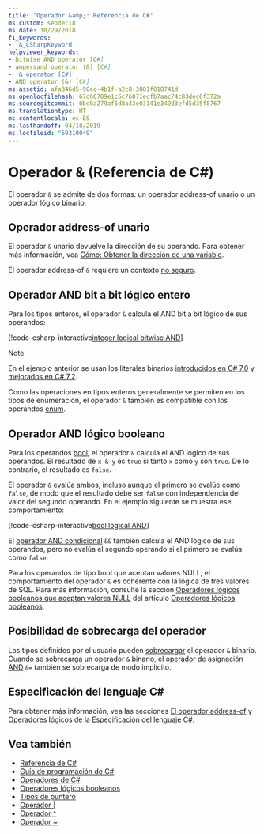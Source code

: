 ```yaml
---
title: 'Operador &amp;: Referencia de C#'
ms.custom: seodec18
ms.date: 10/29/2018
f1_keywords:
- '&_CSharpKeyword'
helpviewer_keywords:
- bitwise AND operator [C#]
- ampersand operator (&) [C#]
- '& operator [C#]'
- AND operator (&) [C#]
ms.assetid: afa346d5-90ec-4b1f-a2c8-3881f018741d
ms.openlocfilehash: 67d60709e1c6c76071ecfb7aac74c83dec6f372a
ms.sourcegitcommit: 0be8a279af6d8a43e03141e349d3efd5d35f8767
ms.translationtype: HT
ms.contentlocale: es-ES
ms.lasthandoff: 04/18/2019
ms.locfileid: "59310049"
---
```

# <a name="amp-operator-c-reference"></a>Operador &amp; (Referencia de C#)

El operador `&` se admite de dos formas: un operador address-of unario o un operador lógico binario.

## <a name="unary-address-of-operator"></a>Operador address-of unario

El operador `&` unario devuelve la dirección de su operando. Para obtener más información, vea [Cómo: Obtener la dirección de una variable](../../programming-guide/unsafe-code-pointers/how-to-obtain-the-address-of-a-variable.md).

El operador address-of `&` requiere un contexto [no seguro](../keywords/unsafe.md).

## <a name="integer-logical-bitwise-and-operator"></a>Operador AND bit a bit lógico entero

Para los tipos enteros, el operador `&` calcula el AND bit a bit lógico de sus operandos:

[!code-csharp-interactive[integer logical bitwise AND](~/samples/snippets/csharp/language-reference/operators/AndOperatorExamples.cs#IntegerOperands)]

> [!NOTE]
> En el ejemplo anterior se usan los literales binarios [introducidos en C# 7.0](../../whats-new/csharp-7.md#numeric-literal-syntax-improvements) y [mejorados en C# 7.2](../../whats-new/csharp-7-2.md#leading-underscores-in-numeric-literals).

Como las operaciones en tipos enteros generalmente se permiten en los tipos de enumeración, el operador `&` también es compatible con los operandos [enum](../keywords/enum.md).

## <a name="boolean-logical-and-operator"></a>Operador AND lógico booleano

Para los operandos [bool](../keywords/bool.md), el operador `&` calcula el AND lógico de sus operandos. El resultado de `x & y` es `true` si tanto `x` como `y` son `true`. De lo contrario, el resultado es `false`.

El operador `&` evalúa ambos, incluso aunque el primero se evalúe como `false`, de modo que el resultado debe ser `false` con independencia del valor del segundo operando. En el ejemplo siguiente se muestra ese comportamiento:

[!code-csharp-interactive[bool logical AND](~/samples/snippets/csharp/language-reference/operators/AndOperatorExamples.cs#BooleanOperands)]

El [operador AND condicional](boolean-logical-operators.md#conditional-logical-and-operator-) `&&` también calcula el AND lógico de sus operandos, pero no evalúa el segundo operando si el primero se evalúa como `false`.

Para los operandos de tipo bool que aceptan valores NULL, el comportamiento del operador `&` es coherente con la lógica de tres valores de SQL. Para más información, consulte la sección [Operadores lógicos booleanos que aceptan valores NULL](boolean-logical-operators.md#nullable-boolean-logical-operators) del artículo [Operadores lógicos booleanos](boolean-logical-operators.md).

## <a name="operator-overloadability"></a>Posibilidad de sobrecarga del operador

Los tipos definidos por el usuario pueden [sobrecargar](../keywords/operator.md) el operador `&` binario. Cuando se sobrecarga un operador `&` binario, el [operador de asignación AND](and-assignment-operator.md) `&=` también se sobrecarga de modo implícito.

## <a name="c-language-specification"></a>Especificación del lenguaje C#

Para obtener más información, vea las secciones [El operador address-of](~/_csharplang/spec/unsafe-code.md#the-address-of-operator) y [Operadores lógicos](~/_csharplang/spec/expressions.md#logical-operators) de la [Especificación del lenguaje C#](../language-specification/index.md).

## <a name="see-also"></a>Vea también

- [Referencia de C#](../index.md)
- [Guía de programación de C#](../../programming-guide/index.md)
- [Operadores de C#](index.md)
- [Operadores lógicos booleanos](boolean-logical-operators.md)
- [Tipos de puntero](../../programming-guide/unsafe-code-pointers/pointer-types.md)
- [Operador |](or-operator.md)
- [Operador ^](xor-operator.md)
- [Operador ~](bitwise-complement-operator.md)
